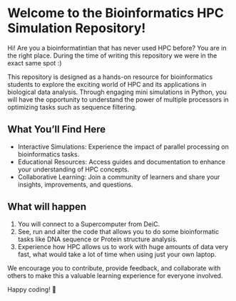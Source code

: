 # Welcome to the Bioinformatics HPC Simulation Repository!

Hi! 
Are you a bioinformatintian that has never used HPC before? You are in the right place. 
During the time of writing this repository we were in the exact same spot :)

This repository is designed as a hands-on resource for bioinformatics students to explore the exciting world of HPC and its applications in biological data analysis. Through engaging mini simulations in Python, you will have the opportunity to understand the power of multiple processors in optimizing tasks such as sequence filtering.

## What You’ll Find Here
* Interactive Simulations: Experience the impact of parallel processing on bioinformatics tasks.
* Educational Resources: Access guides and documentation to enhance your understanding of HPC concepts.
* Collaborative Learning: Join a community of learners and share your insights, improvements, and questions.

## What will happen
1. You will connect to a Supercomputer from DeiC.
2. See, run and alter the code that allows you to do some bioinformatic tasks like DNA sequence or Protein structure analysis.
3. Experience how HPC allows us to work with huge amounts of data very fast, what would take a lot of time when using just your own laptop. 


We encourage you to contribute, provide feedback, and collaborate with others to make this a valuable learning experience for everyone involved.

Happy coding! 🚀
